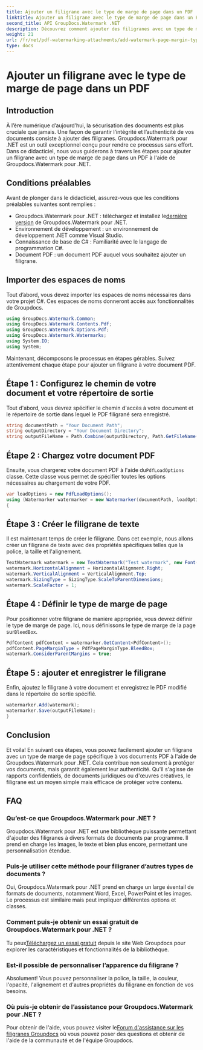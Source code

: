 ```yaml
---
title: Ajouter un filigrane avec le type de marge de page dans un PDF
linktitle: Ajouter un filigrane avec le type de marge de page dans un PDF
second_title: API GroupDocs.Watermark .NET
description: Découvrez comment ajouter des filigranes avec un type de marge de page dans un PDF à l'aide de Groupdocs Watermark for .NET. Sécurisez vos documents sans effort.
weight: 21
url: /fr/net/pdf-watermarking-attachments/add-watermark-page-margin-type-pdf/
type: docs
---
```

# Ajouter un filigrane avec le type de marge de page dans un PDF

## Introduction
À l’ère numérique d’aujourd’hui, la sécurisation des documents est plus cruciale que jamais. Une façon de garantir l’intégrité et l’authenticité de vos documents consiste à ajouter des filigranes. Groupdocs.Watermark pour .NET est un outil exceptionnel conçu pour rendre ce processus sans effort. Dans ce didacticiel, nous vous guiderons à travers les étapes pour ajouter un filigrane avec un type de marge de page dans un PDF à l'aide de Groupdocs.Watermark pour .NET.
## Conditions préalables
Avant de plonger dans le didacticiel, assurez-vous que les conditions préalables suivantes sont remplies :
-  Groupdocs.Watermark pour .NET : téléchargez et installez le[dernière version](https://releases.groupdocs.com/Watermark/net/) de Groupdocs.Watermark pour .NET.
- Environnement de développement : un environnement de développement .NET comme Visual Studio.
- Connaissance de base de C# : Familiarité avec le langage de programmation C#.
- Document PDF : un document PDF auquel vous souhaitez ajouter un filigrane.
## Importer des espaces de noms
Tout d’abord, vous devez importer les espaces de noms nécessaires dans votre projet C#. Ces espaces de noms donneront accès aux fonctionnalités de Groupdocs.
```csharp
using GroupDocs.Watermark.Common;
using GroupDocs.Watermark.Contents.Pdf;
using GroupDocs.Watermark.Options.Pdf;
using GroupDocs.Watermark.Watermarks;
using System.IO;
using System;
```
Maintenant, décomposons le processus en étapes gérables. Suivez attentivement chaque étape pour ajouter un filigrane à votre document PDF.
## Étape 1 : Configurez le chemin de votre document et votre répertoire de sortie
Tout d'abord, vous devrez spécifier le chemin d'accès à votre document et le répertoire de sortie dans lequel le PDF filigrané sera enregistré.
```csharp
string documentPath = "Your Document Path";
string outputDirectory = "Your Document Directory";
string outputFileName = Path.Combine(outputDirectory, Path.GetFileName(documentPath));
```
## Étape 2 : Chargez votre document PDF
 Ensuite, vous chargerez votre document PDF à l'aide du`PdfLoadOptions` classe. Cette classe vous permet de spécifier toutes les options nécessaires au chargement de votre PDF.
```csharp
var loadOptions = new PdfLoadOptions();
using (Watermarker watermarker = new Watermarker(documentPath, loadOptions))
{
```
## Étape 3 : Créer le filigrane de texte
Il est maintenant temps de créer le filigrane. Dans cet exemple, nous allons créer un filigrane de texte avec des propriétés spécifiques telles que la police, la taille et l'alignement.
```csharp
TextWatermark watermark = new TextWatermark("Test watermark", new Font("Arial", 42));
watermark.HorizontalAlignment = HorizontalAlignment.Right;
watermark.VerticalAlignment = VerticalAlignment.Top;
watermark.SizingType = SizingType.ScaleToParentDimensions;
watermark.ScaleFactor = 1;
```
## Étape 4 : Définir le type de marge de page
 Pour positionner votre filigrane de manière appropriée, vous devrez définir le type de marge de page. Ici, nous définissons le type de marge de la page sur`BleedBox`.
```csharp
PdfContent pdfContent = watermarker.GetContent<PdfContent>();
pdfContent.PageMarginType = PdfPageMarginType.BleedBox;
watermark.ConsiderParentMargins = true;
```
## Étape 5 : ajouter et enregistrer le filigrane
Enfin, ajoutez le filigrane à votre document et enregistrez le PDF modifié dans le répertoire de sortie spécifié.
```csharp
watermarker.Add(watermark);
watermarker.Save(outputFileName);
}
```
## Conclusion
Et voila! En suivant ces étapes, vous pouvez facilement ajouter un filigrane avec un type de marge de page spécifique à vos documents PDF à l'aide de Groupdocs.Watermark pour .NET. Cela contribue non seulement à protéger vos documents, mais garantit également leur authenticité. Qu'il s'agisse de rapports confidentiels, de documents juridiques ou d'œuvres créatives, le filigrane est un moyen simple mais efficace de protéger votre contenu.
## FAQ
### Qu’est-ce que Groupdocs.Watermark pour .NET ?
Groupdocs.Watermark pour .NET est une bibliothèque puissante permettant d'ajouter des filigranes à divers formats de documents par programme. Il prend en charge les images, le texte et bien plus encore, permettant une personnalisation étendue.
### Puis-je utiliser cette méthode pour filigraner d’autres types de documents ?
Oui, Groupdocs.Watermark pour .NET prend en charge un large éventail de formats de documents, notamment Word, Excel, PowerPoint et les images. Le processus est similaire mais peut impliquer différentes options et classes.
### Comment puis-je obtenir un essai gratuit de Groupdocs.Watermark pour .NET ?
 Tu peux[Téléchargez un essai gratuit](https://releases.groupdocs.com/) depuis le site Web Groupdocs pour explorer les caractéristiques et fonctionnalités de la bibliothèque.
### Est-il possible de personnaliser l’apparence du filigrane ?
Absolument! Vous pouvez personnaliser la police, la taille, la couleur, l'opacité, l'alignement et d'autres propriétés du filigrane en fonction de vos besoins.
### Où puis-je obtenir de l’assistance pour Groupdocs.Watermark pour .NET ?
 Pour obtenir de l'aide, vous pouvez visiter le[Forum d'assistance sur les filigranes Groupdocs](https://forum.groupdocs.com/c/watermark/19) où vous pouvez poser des questions et obtenir de l'aide de la communauté et de l'équipe Groupdocs.